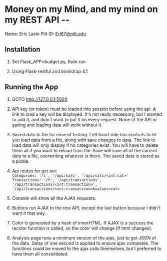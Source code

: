 # Money on my Mind, and my mind on my REST API -- <Replace with your name>

Name: Eric Laslo
Pitt ID: Erl67@pitt.edu

## Installation

1. Set Flask_APP=budget.py, flask run

2. Using Flask-restful and bootstrap 4.1

## Running the App

1. GOTO http://127.0.0.1:5000

2. API key (or token) must be loaded into session before using the api. A link to load a key will be displayed. It's not really necessary, but I wanted to add it, and didn't want to put it on every request. None of the API or saving and loading data will work without it.

3. Saved data to file for ease of testing. Left hand side has controls to let you load data from a file, along with save changes to data. The link to load data will only display if no categories exist. You will have to delete them all if you want to reload from file. Save will save all of the current data to a file, overwriting whatever is there. The saved data is stored as a pickle.

4. Api routes for get are:  
`Categories: '/c', '/api/cats', '/api/cats/<int:cat>'`  
`Transactions: '/t', '/api/transactions', '/api/transactions/<int:transaction>', '/api/transactions/<int:transaction>&value=<val>`

4. Console will show all the AJAX requests.

5. Buttons run AJAX to the rest API, except the last button because I didn't want it that way.

6. Color is generated by a hash of innerHTML. If AJAX is a success the recolor function is called, so the color will change (if html changes).

7. Analysis page runs a minimum version of the ajax, just to get JSON of the data. Delay of one second is applied to ensure ajax completes. The functions could be moved to the ajax calls themselves, but I preferred to have them all consolidated.
